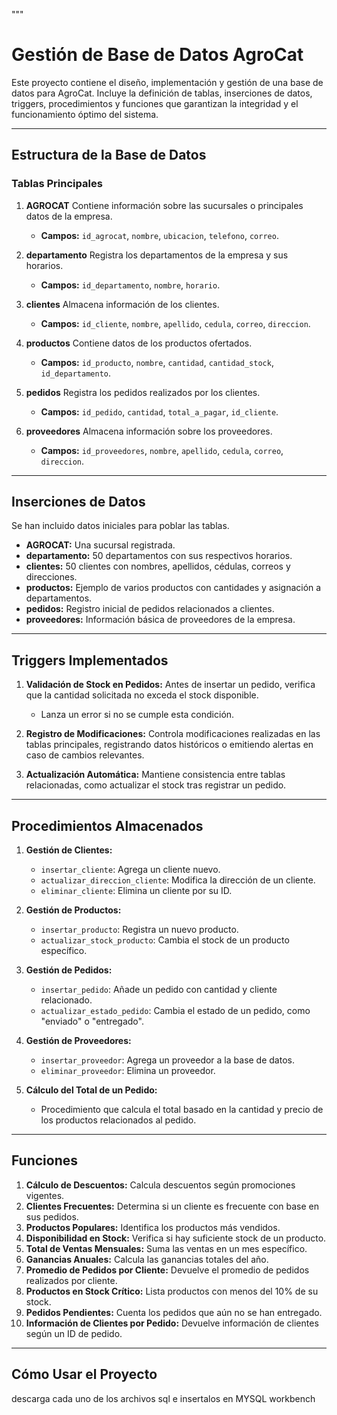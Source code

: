 """
# Gestión de Base de Datos AgroCat

Este proyecto contiene el diseño, implementación y gestión de una base de datos para AgroCat. 
Incluye la definición de tablas, inserciones de datos, triggers, procedimientos y funciones que garantizan 
la integridad y el funcionamiento óptimo del sistema.

---

## Estructura de la Base de Datos

### Tablas Principales

1. **AGROCAT**
   Contiene información sobre las sucursales o principales datos de la empresa.
   - **Campos:** `id_agrocat`, `nombre`, `ubicacion`, `telefono`, `correo`.

2. **departamento**
   Registra los departamentos de la empresa y sus horarios.
   - **Campos:** `id_departamento`, `nombre`, `horario`.

3. **clientes**
   Almacena información de los clientes.
   - **Campos:** `id_cliente`, `nombre`, `apellido`, `cedula`, `correo`, `direccion`.

4. **productos**
   Contiene datos de los productos ofertados.
   - **Campos:** `id_producto`, `nombre`, `cantidad`, `cantidad_stock`, `id_departamento`.

5. **pedidos**
   Registra los pedidos realizados por los clientes.
   - **Campos:** `id_pedido`, `cantidad`, `total_a_pagar`, `id_cliente`.

6. **proveedores**
   Almacena información sobre los proveedores.
   - **Campos:** `id_proveedores`, `nombre`, `apellido`, `cedula`, `correo`, `direccion`.

---

## Inserciones de Datos

Se han incluido datos iniciales para poblar las tablas.
- **AGROCAT:** Una sucursal registrada.
- **departamento:** 50 departamentos con sus respectivos horarios.
- **clientes:** 50 clientes con nombres, apellidos, cédulas, correos y direcciones.
- **productos:** Ejemplo de varios productos con cantidades y asignación a departamentos.
- **pedidos:** Registro inicial de pedidos relacionados a clientes.
- **proveedores:** Información básica de proveedores de la empresa.

---

## Triggers Implementados

1. **Validación de Stock en Pedidos:**
   Antes de insertar un pedido, verifica que la cantidad solicitada no exceda el stock disponible.
   - Lanza un error si no se cumple esta condición.

2. **Registro de Modificaciones:**
   Controla modificaciones realizadas en las tablas principales, registrando datos históricos o emitiendo alertas en caso de cambios relevantes.

3. **Actualización Automática:**
   Mantiene consistencia entre tablas relacionadas, como actualizar el stock tras registrar un pedido.

---

## Procedimientos Almacenados

1. **Gestión de Clientes:**
   - `insertar_cliente`: Agrega un cliente nuevo.
   - `actualizar_direccion_cliente`: Modifica la dirección de un cliente.
   - `eliminar_cliente`: Elimina un cliente por su ID.

2. **Gestión de Productos:**
   - `insertar_producto`: Registra un nuevo producto.
   - `actualizar_stock_producto`: Cambia el stock de un producto específico.

3. **Gestión de Pedidos:**
   - `insertar_pedido`: Añade un pedido con cantidad y cliente relacionado.
   - `actualizar_estado_pedido`: Cambia el estado de un pedido, como "enviado" o "entregado".

4. **Gestión de Proveedores:**
   - `insertar_proveedor`: Agrega un proveedor a la base de datos.
   - `eliminar_proveedor`: Elimina un proveedor.

5. **Cálculo del Total de un Pedido:**
   - Procedimiento que calcula el total basado en la cantidad y precio de los productos relacionados al pedido.

---

## Funciones

1. **Cálculo de Descuentos:** Calcula descuentos según promociones vigentes.
2. **Clientes Frecuentes:** Determina si un cliente es frecuente con base en sus pedidos.
3. **Productos Populares:** Identifica los productos más vendidos.
4. **Disponibilidad en Stock:** Verifica si hay suficiente stock de un producto.
5. **Total de Ventas Mensuales:** Suma las ventas en un mes específico.
6. **Ganancias Anuales:** Calcula las ganancias totales del año.
7. **Promedio de Pedidos por Cliente:** Devuelve el promedio de pedidos realizados por cliente.
8. **Productos en Stock Crítico:** Lista productos con menos del 10% de su stock.
9. **Pedidos Pendientes:** Cuenta los pedidos que aún no se han entregado.
10. **Información de Clientes por Pedido:** Devuelve información de clientes según un ID de pedido.

---

## Cómo Usar el Proyecto

descarga cada uno de los archivos sql e insertalos en MYSQL workbench
